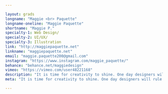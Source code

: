 ```yaml
---

layout: grads
longname: "Maggie <br> Paquette"
longname-oneline: "Maggie Paquette"
shortname: "Maggie P."
specialty-1: Web Design/
specialty-2: UI/UX/
specialty-3: Illustration
link: "http://maggiepaquette.net"
linkname: "maggiepaquette.net"
email: "maggie.paquette200@gmail.com"
instagram: "https://www.instagram.com/maggie_paquette/"
behance: "behance.net/maggiedesign"
vimeo: "https://vimeo.com/user48221168"
description: "It is time for creativity to shine. One day designers will rule the world, and I’m ready to help conquer."
meta: "It is time for creativity to shine. One day designers will rule the world, and I’m ready to help conquer."

---
```

